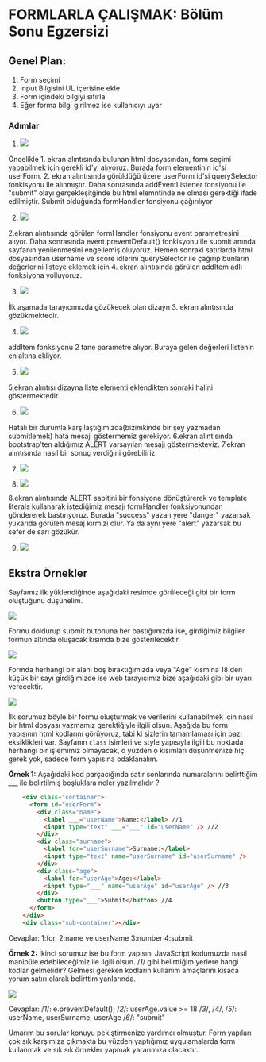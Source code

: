 # FORMLARLA ÇALIŞMAK: Bölüm Sonu Egzersizi

## Genel Plan:
1.	Form seçimi
2.	Input Bilgisini UL içerisine ekle
3.	Form içindeki bilgiyi sıfırla
4.	Eğer forma bilgi girilmez ise kullanıcıyı uyar

### Adımlar

1. ![](https://github.com/Kodluyoruz/taskforce/blob/main/javascript/javascript-temel/formlarla-calismak-bolum-sonu-egzersizi/figures/1-htmlfile.JPG)

Öncelikle 1. ekran alıntısında bulunan html dosyasından, form seçimi yapabilmek için gerekli id'yi alıyoruz.
Burada form elementinin id'si userForm. 2. ekran alıntısında görüldüğü üzere userForm id'si querySelector fonkisyonu ile alınmıştır. Daha sonrasında addEventListener fonsiyonu ile "submit" olayı gerçekleşitğinde bu html elemntinde ne olması gerektiği ifade edilmiştir. Submit olduğunda formHandler fonsiyonu çağırılıyor

2. ![](figures/2-formhandler.png)

2.ekran alıntısında görülen formHandler fonsiyonu event parametresini alıyor. Daha sonrasında event.preventDefault() fonkisyonu ile submit anında sayfanın yenilenmesini engellemiş oluyoruz. Hemen sonraki satırlarda html dosyasından username ve score idlerini querySelector ile çağırıp bunların değerlerini listeye eklemek için 4. ekran alıntısında görülen addItem adlı fonksiyona yolluyoruz.


3. ![](figures/3-formhandler.JPG)

İlk aşamada tarayıcımızda gözükecek olan dizayn 3. ekran alıntısında gözükmektedir.

4. ![](figures/4-userlistdom.png)

addItem fonksiyonu 2 tane parametre alıyor. Buraya gelen değerleri listenin en altına ekliyor.

5. ![](figures/4-userlistdomprint.JPG)

5.ekran alıntısı dizayna liste elementi eklendikten sonraki halini göstermektedir.

6. ![](figures/5-alertbasic.png)

Hatalı bir durumla karşılaştığımızda(bizimkinde bir şey yazmadan submitlemek) hata mesajı göstermemiz gerekiyor. 6.ekran alıntısında  bootstrap'ten aldığımız ALERT varsayılan mesajı göstermekteyiz. 7.ekran alıntısında nasıl bir sonuç verdiğini görebiliriz.

7. ![](figures/5-alertbasicprint.JPG)

8. ![](figures/6-alertgreen.png)

8.ekran alıntısında ALERT sabitini bir fonsiyona dönüştürerek ve template literals kullanarak istediğimiz mesajı formHandler fonksiyonundan göndererek bastırıyoruz. Burada "success" yazan yere "danger" yazarsak yukarıda görülen mesaj kırmızı olur. Ya da aynı yere "alert" yazarsak bu sefer de sarı gözükür.

9. ![](figures/6-alertgreenprint.JPG)


## Ekstra Örnekler


Sayfamız ilk yüklendiğinde aşağıdaki resimde görüleceği gibi bir form oluştuğunu düşünelim.

![](figures/forminitial.png)

Formu doldurup submit butonuna her bastığımızda ise, girdiğimiz bilgiler formun altında oluşacak kısımda bize gösterilecektir.

![](figures/formfilled.png)

Formda herhangi bir alanı boş bıraktığımızda veya "Age" kısmına 18'den küçük bir sayı girdiğimizde ise web tarayıcımız bize aşağıdaki gibi bir uyarı verecektir.

![](figures/invalidinput.png)

İlk sorumuz böyle bir formu oluşturmak ve verilerini kullanabilmek için nasıl bir html dosyası yazmamız gerektiğiyle ilgili olsun. Aşağıda bu form yapısının html kodlarını görüyoruz, tabi ki sizlerin tamamlaması için bazı eksiklikleri var. Sayfanın `class` isimleri ve style yapısıyla ilgili bu noktada herhangi bir işlemimiz olmayacak, o yüzden o kısımları düşünmenize hiç gerek yok, sadece form yapısına odaklanalım.

**Örnek 1:** Aşağıdaki kod parçacığında satır sonlarında numaralarını belirttiğim ___ ile belirtilmiş boşluklara neler yazılmalıdır ? 

```html
    <div class="container">
      <form id="userForm">
        <div class="name">
          <label ___="userName">Name:</label> //1
          <input type="text" ___="___" id="userName" /> //2
        </div>
        <div class="surname">
          <label for="userSurname">Surname:</label>
          <input type="text" name="userSurname" id="userSurname" />
        </div>
        <div class="age">
          <label for="userAge">Age:</label>
          <input type="___" name="userAge" id="userAge" /> //3
        </div>
        <button type="___">Submit</button> //4
      </form>
    </div>
    <div class="sub-container"></div>
```
Cevaplar: 1:for, 2:name ve userName 3:number 4:submit

**Örnek 2:** İkinci sorumuz ise bu form yapısını JavaScript kodumuzda nasıl manipüle edebileceğimiz ile ilgili olsun.
/*1*/ gibi belirttiğim yerlere hangi kodlar gelmelidir? Gelmesi gereken kodların kullanım amaçlarını kısaca yorum satırı olarak belirttim yanlarında.

![](figures/jscodesnippet.png)

Cevaplar: /*1*/: e.preventDefault();
/*2*/: userAge.value >= 18
/*3*/, /*4*/, /*5*/: userName, userSurname, userAge
/*6*/: "submit"

Umarım bu sorular konuyu pekiştirmenize yardımcı olmuştur. Form yapıları çok sık karşımıza çıkmakta bu yüzden yaptığımız uygulamalarda form kullanmak ve sık sık örnekler yapmak yararımıza olacaktır.
